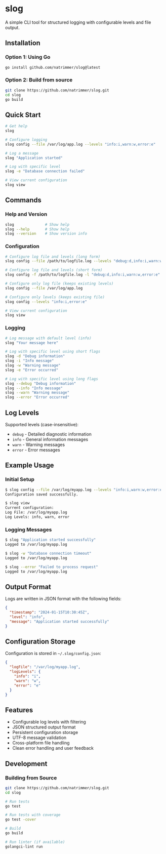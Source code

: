 # slog

A simple CLI tool for structured logging with configurable levels and file output.

## Installation

### Option 1: Using Go

```bash
go install github.com/natrimmer/slog@latest
```

### Option 2: Build from source

```bash
git clone https://github.com/natrimmer/slog.git
cd slog
go build
```

## Quick Start

```bash
# Get help
slog

# Configure logging
slog config --file /var/log/app.log --levels "info:i,warn:w,error:e"

# Log a message
slog "Application started"

# Log with specific level
slog -e "Database connection failed"

# View current configuration
slog view
```

## Commands

### Help and Version

```bash
slog              # Show help
slog --help       # Show help
slog --version    # Show version info
```

### Configuration

```bash
# Configure log file and levels (long form)
slog config --file /path/to/logfile.log --levels "debug:d,info:i,warn:w,error:e"

# Configure log file and levels (short form)
slog config -f /path/to/logfile.log -l "debug:d,info:i,warn:w,error:e"

# Configure only log file (keeps existing levels)
slog config --file /var/log/app.log

# Configure only levels (keeps existing file)
slog config --levels "info:i,error:e"

# View current configuration
slog view
```

### Logging

```bash
# Log message with default level (info)
slog "Your message here"

# Log with specific level using short flags
slog -d "Debug information"
slog -i "Info message"
slog -w "Warning message"  
slog -e "Error occurred"

# Log with specific level using long flags
slog --debug "Debug information"
slog --info "Info message"
slog --warn "Warning message"
slog --error "Error occurred"
```

## Log Levels

Supported levels (case-insensitive):

- `debug` - Detailed diagnostic information
- `info` - General information messages
- `warn` - Warning messages
- `error` - Error messages

## Example Usage

### Initial Setup

```bash
$ slog config --file /var/log/myapp.log --levels "info:i,warn:w,error:e"
Configuration saved successfully.

$ slog view
Current configuration:
Log File: /var/log/myapp.log
Log Levels: info, warn, error
```

### Logging Messages

```bash
$ slog "Application started successfully"
Logged to /var/log/myapp.log

$ slog -w "Database connection timeout"
Logged to /var/log/myapp.log

$ slog --error "Failed to process request"
Logged to /var/log/myapp.log
```

## Output Format

Logs are written in JSON format with the following fields:

```json
{
  "timestamp": "2024-01-15T10:30:45Z",
  "level": "info",
  "message": "Application started successfully"
}
```

## Configuration Storage

Configuration is stored in `~/.slog/config.json`:

```json
{
  "logFile": "/var/log/myapp.log",
  "logLevels": {
    "info": "i",
    "warn": "w", 
    "error": "e"
  }
}
```

## Features

- Configurable log levels with filtering
- JSON structured output format
- Persistent configuration storage
- UTF-8 message validation
- Cross-platform file handling
- Clean error handling and user feedback

## Development

### Building from Source

```bash
git clone https://github.com/natrimmer/slog.git
cd slog

# Run tests
go test

# Run tests with coverage
go test -cover

# Build
go build

# Run linter (if available)
golangci-lint run
```
